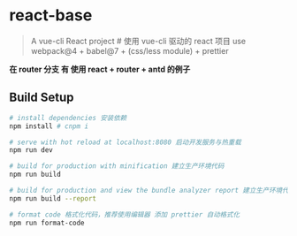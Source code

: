 # react-base

> A vue-cli React project # 使用 vue-cli 驱动的 react 项目
> use webpack@4 + babel@7 + (css/less module) + prettier

**在 router 分支 有 使用 react + router + antd 的例子**

## Build Setup

```bash
# install dependencies 安装依赖
npm install # cnpm i

# serve with hot reload at localhost:8080 启动开发服务与热重载
npm run dev

# build for production with minification 建立生产环境代码
npm run build

# build for production and view the bundle analyzer report 建立生产环境代码并且查看代码大小分析
npm run build --report

# format code 格式化代码，推荐使用编辑器 添加 prettier 自动格式化
npm run format-code
```
